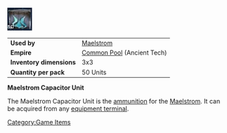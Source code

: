 ![](images/Maelstrom_ammo.jpg "Maelstrom_ammo.JPG")

|                          |                                              |
| ------------------------ | -------------------------------------------- |
| **Used by**              | [Maelstrom](../Maelstrom.md)                    |
| **Empire**               | [Common Pool](../terminology/Common_Pool.md) (Ancient Tech) |
| **Inventory dimensions** | 3x3                                          |
| **Quantity per pack**    | 50 Units                                     |

**Maelstrom Capacitor Unit**

The Maelstrom Capacitor Unit is the [ammunition](Ammunition.md)
for the [Maelstrom](../Maelstrom.md). It can be acquired from any
[equipment terminal](Equipment_Terminal.md).

[Category:Game Items](Category:Game_Items.md)
